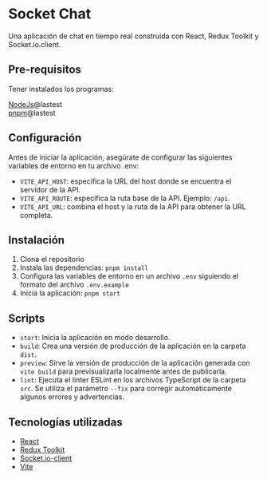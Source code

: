 # Socket Chat

Una aplicación de chat en tiempo real construida con React, Redux Toolkit y Socket.io.client.

## Pre-requisitos

Tener instalados los programas:

[NodeJs](https://nodejs.org/en/)\@lastest\
[pnpm](https://pnpm.io/es/installation)\@lastest

## Configuración

Antes de iniciar la aplicación, asegúrate de configurar las siguientes variables de entorno en tu archivo .env:

- `VITE_API_HOST`: especifica la URL del host donde se encuentra el servidor de la API.
- `VITE_API_ROUTE`: especifica la ruta base de la API. Ejemplo: `/api`.
- `VITE_API_URL`: combina el host y la ruta de la API para obtener la URL completa.

## Instalación

1. Clona el repositorio
2. Instala las dependencias: `pnpm install`
3. Configura las variables de entorno en un archivo `.env` siguiendo el formato del archivo `.env.example`
4. Inicia la aplicación: `pnpm start`

## Scripts

- `start`: Inicia la aplicación en modo desarrollo.
- `build`: Crea una versión de producción de la aplicación en la carpeta `dist`.
- `preview`: Sirve la versión de producción de la aplicación generada con `vite build` para previsualizarla localmente antes de publicarla.
- `lint`: Ejecuta el linter ESLint en los archivos TypeScript de la carpeta `src`. Se utiliza el parámetro `--fix` para corregir automáticamente algunos errores y advertencias.

## Tecnologías utilizadas

- [React](https://reactjs.org/)
- [Redux Toolkit](https://redux-toolkit.js.org/)
- [Socket.io-client](https://socket.io/docs/v3/client-api/index.html)
- [Vite](https://vitejs.dev/)
